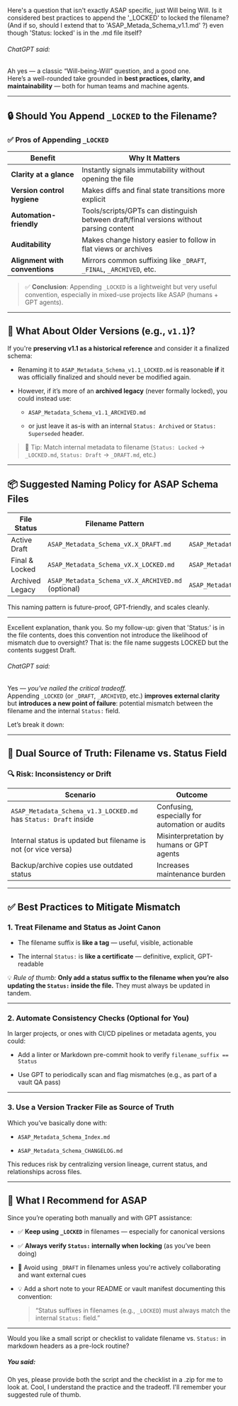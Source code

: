 
Here's a question that isn't exactly ASAP specific, just Will being Will. Is it considered best practices to append the '_LOCKED' to locked the filename? (And if so, should I extend that to 'ASAP_Metada_Schema_v1.1.md' ?) even though 'Status: locked' is in the .md file itself?

###### ChatGPT said:

Ah yes — a classic “Will-being-Will” question, and a good one.  
Here’s a well-rounded take grounded in **best practices, clarity, and maintainability** — both for human teams and machine agents.

---

## 🔒 Should You Append `_LOCKED` to the Filename?

### ✅ **Pros of Appending `_LOCKED`**

|Benefit|Why It Matters|
|---|---|
|**Clarity at a glance**|Instantly signals immutability without opening the file|
|**Version control hygiene**|Makes diffs and final state transitions more explicit|
|**Automation-friendly**|Tools/scripts/GPTs can distinguish between draft/final versions without parsing content|
|**Auditability**|Makes change history easier to follow in flat views or archives|
|**Alignment with conventions**|Mirrors common suffixing like `_DRAFT`, `_FINAL`, `_ARCHIVED`, etc.|

> ✅ **Conclusion**: Appending `_LOCKED` is a lightweight but very useful convention, especially in mixed-use projects like ASAP (humans + GPT agents).

---

## 🤔 What About Older Versions (e.g., `v1.1`)?

If you're **preserving v1.1 as a historical reference** and consider it a finalized schema:

- Renaming it to `ASAP_Metadata_Schema_v1.1_LOCKED.md` is reasonable **if** it was officially finalized and should never be modified again.
    
- However, if it’s more of an **archived legacy** (never formally locked), you could instead use:
    
    - `ASAP_Metadata_Schema_v1.1_ARCHIVED.md`
        
    - or just leave it as-is with an internal `Status: Archived` or `Status: Superseded` header.
        

> 📝 Tip: Match internal metadata to filename (`Status: Locked` → `_LOCKED.md`, `Status: Draft` → `_DRAFT.md`, etc.)

---

## 📦 Suggested Naming Policy for ASAP Schema Files

| File Status     | Filename Pattern                                   | Example                                 |
| --------------- | -------------------------------------------------- | --------------------------------------- |
| Active Draft    | `ASAP_Metadata_Schema_vX.X_DRAFT.md`               | `ASAP_Metadata_Schema_v1.3_DRAFT.md`    |
| Final & Locked  | `ASAP_Metadata_Schema_vX.X_LOCKED.md`              | `ASAP_Metadata_Schema_v1.2_LOCKED.md`   |
| Archived Legacy | `ASAP_Metadata_Schema_vX.X_ARCHIVED.md` (optional) | `ASAP_Metadata_Schema_v1.1_ARCHIVED.md` |

This naming pattern is future-proof, GPT-friendly, and scales cleanly.

---

Excellent explanation, thank you. So my follow-up: given that 'Status:' is in the file contents, does this convention not introduce the likelihood of mismatch due to oversight? That is: the file name suggests LOCKED but the contents suggest Draft.

###### ChatGPT said:

Yes — _you've nailed the critical tradeoff._  
Appending `_LOCKED` (or `_DRAFT`, `_ARCHIVED`, etc.) **improves external clarity** but **introduces a new point of failure**: potential mismatch between the filename and the internal `Status:` field.

Let’s break it down:

---

## 🔁 Dual Source of Truth: Filename vs. Status Field

### 🔍 Risk: **Inconsistency or Drift**

| Scenario                                                         | Outcome                                        |
| ---------------------------------------------------------------- | ---------------------------------------------- |
| `ASAP_Metadata_Schema_v1.3_LOCKED.md` has `Status: Draft` inside | Confusing, especially for automation or audits |
| Internal status is updated but filename is not (or vice versa)   | Misinterpretation by humans or GPT agents      |
| Backup/archive copies use outdated status                        | Increases maintenance burden                   |

---

## ✅ Best Practices to Mitigate Mismatch

### 1. **Treat Filename and Status as Joint Canon**

- The filename suffix is **like a tag** — useful, visible, actionable
    
- The internal `Status:` is **like a certificate** — definitive, explicit, GPT-readable
    

💡 _Rule of thumb:_ **Only add a status suffix to the filename when you’re also updating the `Status:` inside the file.** They must always be updated in tandem.

---

### 2. **Automate Consistency Checks (Optional for You)**

In larger projects, or ones with CI/CD pipelines or metadata agents, you could:

- Add a linter or Markdown pre-commit hook to verify `filename_suffix == Status`
    
- Use GPT to periodically scan and flag mismatches (e.g., as part of a vault QA pass)
    

---

### 3. **Use a Version Tracker File as Source of Truth**

Which you’ve basically done with:

- `ASAP_Metadata_Schema_Index.md`
    
- `ASAP_Metadata_Schema_CHANGELOG.md`
    

This reduces risk by centralizing version lineage, current status, and relationships across files.

---

## 🧭 What I Recommend for ASAP

Since you’re operating both manually and with GPT assistance:

- ✅ **Keep using `_LOCKED`** in filenames — especially for canonical versions
    
- ✅ **Always verify `Status:` internally when locking** (as you’ve been doing)
    
- 🚫 Avoid using `_DRAFT` in filenames unless you're actively collaborating and want external cues
    
- 💡 Add a short note to your README or vault manifest documenting this convention:
    
    > “Status suffixes in filenames (e.g., `_LOCKED`) must always match the internal `Status:` field.”
    

---

Would you like a small script or checklist to validate filename vs. `Status:` in markdown headers as a pre-lock routine?

##### You said:

Oh yes, please provide both the script and the checklist in a .zip for me to look at. Cool, I understand the practice and the tradeoff. I'll remember your suggested rule of thumb.
